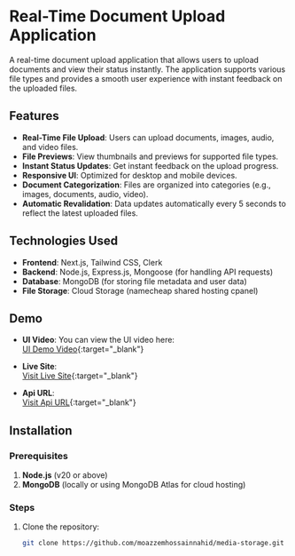 # Real-Time Document Upload Application

A real-time document upload application that allows users to upload documents and view their status instantly. The application supports various file types and provides a smooth user experience with instant feedback on the uploaded files.

## Features

- **Real-Time File Upload**: Users can upload documents, images, audio, and video files.
- **File Previews**: View thumbnails and previews for supported file types.
- **Instant Status Updates**: Get instant feedback on the upload progress.
- **Responsive UI**: Optimized for desktop and mobile devices.
- **Document Categorization**: Files are organized into categories (e.g., images, documents, audio, video).
- **Automatic Revalidation**: Data updates automatically every 5 seconds to reflect the latest uploaded files.

## Technologies Used

- **Frontend**: Next.js, Tailwind CSS, Clerk
- **Backend**: Node.js, Express.js, Mongoose (for handling API requests)
- **Database**: MongoDB (for storing file metadata and user data)
- **File Storage**: Cloud Storage (namecheap shared hosting cpanel)

## Demo

- **UI Video**: You can view the UI video here:  
  [UI Demo Video](https://drive.google.com/file/d/1LHzFZMN93QvLrZhSFbdQwGKsxu3ESINA/view?usp=drive_link){:target="_blank"}
  
- **Live Site**:  
  [Visit Live Site](https://media-storage-six.vercel.app/){:target="_blank"}
  
- **Api URL**:  
  [Visit Api URL](https://media-storage.taqiy.com/api/v1/media){:target="_blank"}

## Installation

### Prerequisites

1. **Node.js** (v20 or above)
2. **MongoDB** (locally or using MongoDB Atlas for cloud hosting)

### Steps

1. Clone the repository:

   ```bash
   git clone https://github.com/moazzemhossainnahid/media-storage.git
